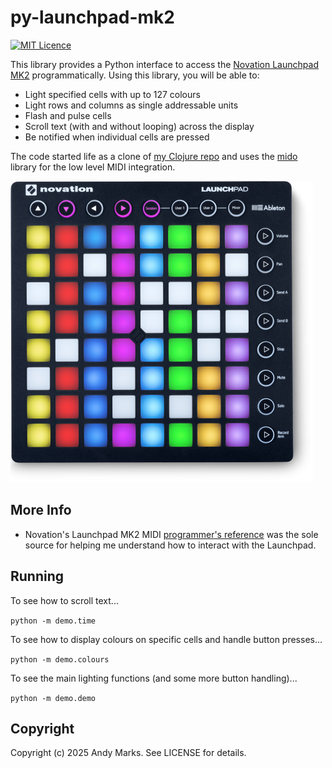 # py-launchpad-mk2

[![MIT Licence](https://badges.frapsoft.com/os/mit/mit.svg?v=103)](https://opensource.org/licenses/mit-license.php)

This library provides a Python interface to access the [Novation Launchpad MK2](https://global.novationmusic.com/launch/launchpad#) programmatically.  Using this library, you will be able to:

- Light specified cells with up to 127 colours
- Light rows and columns as single addressable units
- Flash and pulse cells
- Scroll text (with and without looping) across the display
- Be notified when individual cells are pressed

The code started life as a clone of [my Clojure repo](https://github.com/andeemarks/clj-launchpad-mk2) and uses the [mido](https://github.com/mido/mido) library for the low level MIDI integration.

![Novation Launchpad Mk2](./resources/lp-mk2.png)

## More Info

- Novation's Launchpad MK2 MIDI [programmer's reference](https://global.novationmusic.com/sites/default/files/novation/downloads/10529/launchpad-mk2-programmers-reference-guide_0.pdf) was the sole source for helping me understand how to interact with the Launchpad.

## Running

To see how to scroll text...

```python -m demo.time```

To see how to display colours on specific cells and handle button presses...

```python -m demo.colours```

To see the main lighting functions (and some more button handling)...

```python -m demo.demo```

## Copyright

Copyright (c) 2025 Andy Marks. See LICENSE for details.